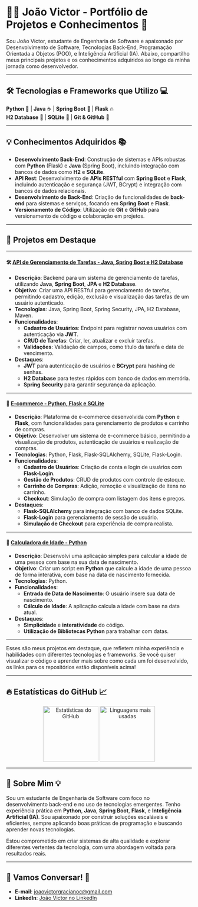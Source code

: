 # 👨‍💻 João Victor - Portfólio de Projetos e Conhecimentos 🚀

Sou João Victor, estudante de Engenharia de Software e apaixonado por Desenvolvimento de Software, Tecnologias Back-End, Programação Orientada a Objetos (POO), e Inteligência Artificial (IA). Abaixo, compartilho meus principais projetos e os conhecimentos adquiridos ao longo da minha jornada como desenvolvedor.

---

## 🛠️ Tecnologias e Frameworks que Utilizo 💻

**Python** 🐍 | **Java** ☕ | **Spring Boot** 🌱 | **Flask** 🔥  
**H2 Database** 💾 | **SQLite** 💾 | **Git & GitHub** 🔧

---

## 💡 Conhecimentos Adquiridos 📚

- **Desenvolvimento Back-End**: Construção de sistemas e APIs robustas com **Python** (Flask) e **Java** (Spring Boot), incluindo integração com bancos de dados como **H2** e **SQLite**.
- **API Rest**: Desenvolvimento de **APIs RESTful** com **Spring Boot** e **Flask**, incluindo autenticação e segurança (JWT, BCrypt) e integração com bancos de dados relacionais.
- **Desenvolvimento de Back-End**: Criação de funcionalidades de **back-end** para sistemas e serviços, focando em **Spring Boot** e **Flask**.
- **Versionamento de Código**: Utilização de **Git** e **GitHub** para versionamento de código e colaboração em projetos.

---

## 📂 Projetos em Destaque

---

#### 🛠️ [API de Gerenciamento de Tarefas - Java, Spring Boot e H2 Database](https://github.com/JoaoVictorGraciano/task-manager-api-java.git)
- **Descrição**: Backend para um sistema de gerenciamento de tarefas, utilizando **Java**, **Spring Boot**, **JPA** e **H2 Database**.
- **Objetivo**: Criar uma API RESTful para gerenciamento de tarefas, permitindo cadastro, edição, exclusão e visualização das tarefas de um usuário autenticado.
- **Tecnologias**: Java, Spring Boot, Spring Security, JPA, H2 Database, Maven.
- **Funcionalidades**:
  - **Cadastro de Usuários**: Endpoint para registrar novos usuários com autenticação via **JWT**.
  - **CRUD de Tarefas**: Criar, ler, atualizar e excluir tarefas.
  - **Validações**: Validação de campos, como título da tarefa e data de vencimento.
- **Destaques**:
  - **JWT** para autenticação de usuários e **BCrypt** para hashing de senhas.
  - **H2 Database** para testes rápidos com banco de dados em memória.
  - **Spring Security** para garantir segurança da aplicação.

---

#### 🛒 [E-commerce - Python, Flask e SQLite](https://github.com/JoaoVictorGraciano/loja-virtual-python.git)
- **Descrição**: Plataforma de e-commerce desenvolvida com **Python** e **Flask**, com funcionalidades para gerenciamento de produtos e carrinho de compras.
- **Objetivo**: Desenvolver um sistema de e-commerce básico, permitindo a visualização de produtos, autenticação de usuários e realização de compras.
- **Tecnologias**: Python, Flask, Flask-SQLAlchemy, SQLite, Flask-Login.
- **Funcionalidades**:
  - **Cadastro de Usuários**: Criação de conta e login de usuários com **Flask-Login**.
  - **Gestão de Produtos**: CRUD de produtos com controle de estoque.
  - **Carrinho de Compras**: Adição, remoção e visualização de itens no carrinho.
  - **Checkout**: Simulação de compra com listagem dos itens e preços.
- **Destaques**:
  - **Flask-SQLAlchemy** para integração com banco de dados SQLite.
  - **Flask-Login** para gerenciamento de sessão de usuário.
  - **Simulação de Checkout** para experiência de compra realista.

---

#### 🎉 [Calculadora de Idade - Python](https://github.com/JoaoVictorGraciano/calculadora-idade-python.git)
- **Descrição**: Desenvolvi uma aplicação simples para calcular a idade de uma pessoa com base na sua data de nascimento.
- **Objetivo**: Criar um script em **Python** que calcule a idade de uma pessoa de forma interativa, com base na data de nascimento fornecida.
- **Tecnologias**: Python.
- **Funcionalidades**:
  - **Entrada de Data de Nascimento**: O usuário insere sua data de nascimento.
  - **Cálculo de Idade**: A aplicação calcula a idade com base na data atual.
- **Destaques**:
  - **Simplicidade** e **interatividade** do código.
  - **Utilização de Bibliotecas Python** para trabalhar com datas.

---

Esses são meus projetos em destaque, que refletem minha experiência e habilidades com diferentes tecnologias e frameworks. Se você quiser visualizar o código e aprender mais sobre como cada um foi desenvolvido, os links para os repositórios estão disponíveis acima!

---

## 🔥 Estatísticas do GitHub 📈

<div align="center">
  <img src="https://github-readme-stats.vercel.app/api?username=JoaoVictorGraciano&show_icons=true&theme=radical" alt="Estatísticas do GitHub" height="150"/>
  <img src="https://github-readme-stats.vercel.app/api/top-langs/?username=JoaoVictorGraciano&layout=compact&theme=radical" alt="Linguagens mais usadas" height="150"/>
</div>

---

## 🌱 Sobre Mim 💡

Sou um estudante de Engenharia de Software com foco no desenvolvimento back-end e no uso de tecnologias emergentes. Tenho experiência prática em **Python**, **Java**, **Spring Boot**, **Flask**, e **Inteligência Artificial (IA)**. Sou apaixonado por construir soluções escaláveis e eficientes, sempre aplicando boas práticas de programação e buscando aprender novas tecnologias.

Estou comprometido em criar sistemas de alta qualidade e explorar diferentes vertentes da tecnologia, com uma abordagem voltada para resultados reais.

---

## 📧 Vamos Conversar! 💬

- **E-mail**: [joaovictorgracianoc@gmail.com](mailto:joaovictorgracianoc@gmail.com)
- **LinkedIn**: [João Victor no LinkedIn](https://www.linkedin.com/in/joão-victor-campos-3b7a92333)
